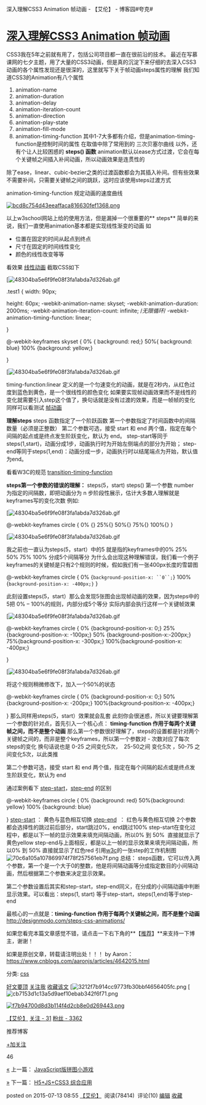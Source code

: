 深入理解CSS3 Animation 帧动画 - 【艾伦】 - 博客园#夸克#

# [深入理解CSS3 Animation 帧动画](https://www.cnblogs.com/aaronjs/p/4642015.html)

CSS3我在5年之前就有用了，包括公司项目都一直在很前沿的技术。
最近在写慕课网的七夕主题，用了大量的CSS3动画，但是真的沉淀下来仔细的去深入CSS3动画的各个属性发现还是很深的，这里就写下关于帧动画steps属性的理解
我们知道CSS3的Animation有八个属性
1. animation-name
2. animation-duration
3. animation-delay
4. animation-iteration-count
5. animation-direction
6. animation-play-state
7. animation-fill-mode
8. animation-timing-function
其中1-7大多都有介绍，但是animation-timing-function是控制时间的属性
在取值中除了常用到的 三次贝塞尔曲线 以外，还有个让人比较困惑的 **steps() 函数**
animation默认以ease方式过渡，它会在每个关键帧之间插入补间动画，所以动画效果是连贯性的

除了ease，linear、cubic-bezier之类的过渡函数都会为其插入补间。但有些效果不需要补间，只需要关键帧之间的跳跃，这时应该使用steps过渡方式

animation-timing-function 规定动画的速度曲线

[![bcd8c754d43eeaffaca816630fef1368.png](https://gitee.com/hjb2722404/tuchuang/raw/master/img/33cbf1106431af81f60a3a9de41eeb58.png)](http://images0.cnblogs.com/blog/329084/201507/110906315961940.png)

以上w3school网站上给的使用方法，但是漏掉一个很重要的** steps**
简单的来说，我们一直使用animation基本都是实现线性渐变的动画
如

- 位置在固定的时间从起点到终点
- 尺寸在固定的时间线性变化
- 颜色的线性改变等等

看效果 [线性动画](http://sandbox.runjs.cn/show/5u3ovsfb)
截取CSS如下

[![48304ba5e6f9fe08f3fa1abda7d326ab.gif](深入理解CSS3%20Animation%20帧动画%20-%20【艾伦】%20-%20博客园_夸克_.md#)

.test1 {
width: 90px;

height: 60px; -webkit-animation-name: skyset; -webkit-animation-duration: 2000ms; -webkit-animation-iteration-count: infinite; /*无限循环*/ -webkit-animation-timing-function: linear;

}

@-webkit-keyframes skyset { 0% { background: red;} 50%{ background: blue} 100% {background: yellow;}

}

[![48304ba5e6f9fe08f3fa1abda7d326ab.gif](深入理解CSS3%20Animation%20帧动画%20-%20【艾伦】%20-%20博客园_夸克_.md#)

timing-function:linear 定义的是一个匀速变化的动画，就是在2秒内，从红色过度到蓝色到黄色，是一个很线性的颜色变化
如果要实现帧动画效果而不是线性的变化就需要引入step这个值了，换句话就是没有过渡的效果，而是一帧帧的变化
同样可以看测试 [帧动画](http://sandbox.runjs.cn/show/t5xqz6i4)

**理解steps**
steps 函数指定了一个阶跃函数
第一个参数指定了时间函数中的间隔数量（必须是正整数）
第二个参数可选，接受 start 和 end 两个值，指定在每个间隔的起点或是终点发生阶跃变化，默认为 end。
step-start等同于steps(1,start)，动画分成1步，动画执行时为开始左侧端点的部分为开始；
step-end等同于steps(1,end)：动画分成一步，动画执行时以结尾端点为开始，默认值为end。

看看W3C的规范 [transition-timing-function](http://www.w3.org/TR/2012/WD-css3-transitions-20120403/#transition-timing-function-property)

**steps第一个参数的错误的理解：**
steps(5，start)
steps() 第一个参数 number 为指定的间隔数，即把动画分为 n 步阶段性展示，估计大多数人理解就是keyframes写的变化次数
例如:

[![48304ba5e6f9fe08f3fa1abda7d326ab.gif](深入理解CSS3%20Animation%20帧动画%20-%20【艾伦】%20-%20博客园_夸克_.md#)

@-webkit-keyframes circle { 0% {} 25%{} 50%{} 75%{} 100%{}
}

[![48304ba5e6f9fe08f3fa1abda7d326ab.gif](深入理解CSS3%20Animation%20帧动画%20-%20【艾伦】%20-%20博客园_夸克_.md#)

我之前也一直认为steps(5，start）中的5 就是指的keyframes中的0% 25% 50% 75% 100% 分成5个间隔等分
为什么会出现这种理解错误，我们看一个例子
keyframes的关键帧是只有2个规则的时候，假如我们有一张400px长度的雪碧图

@-webkit-keyframes circle { 0% {`background-position-x: ``0``;`} 100%{`background-position-x: -400px;}` }

此刻设置steps(5，start）那么会发现5张图会出现帧动画的效果，因为steps中的5把 0% – 100%的规则，内部分成5个等分
实际内部会执行这样一个关键帧效果

[![48304ba5e6f9fe08f3fa1abda7d326ab.gif](深入理解CSS3%20Animation%20帧动画%20-%20【艾伦】%20-%20博客园_夸克_.md#)

@-webkit-keyframes circle { 0% {background-position-x: 0;} 25% {background-position-x: -100px;} 50% {background-position-x:-200px;} 75%{background-position-x: -300px;} 100%{background-position-x: -400px;}

}

[![48304ba5e6f9fe08f3fa1abda7d326ab.gif](深入理解CSS3%20Animation%20帧动画%20-%20【艾伦】%20-%20博客园_夸克_.md#)

将这个规则稍微修改下，加入一个50%的状态

@-webkit-keyframes circle { 0% {background-position-x: 0;} 50% {background-position-x: -200px;} 100%{background-position-x: -400px;}

}
那么同样用steps(5，start）效果就会乱套
此刻你会很迷惑，所以关键要理解第一个参数的针对点，首先引入一个核心点：
**timing-function 作用于每两个关键帧之间，而不是整个动画**
那么第一个参数很好理解了，steps的设置都是针对两个关键帧之间的，而非是整个keyframes，所以第一个参数对 - 次数对应了每次steps的变化
换句话说也是 0-25 之间变化5次，  25-50之间 变化5次 ，50-75 之间变化5次，以此类推

第二个参数可选，接受 start 和 end 两个值，指定在每个间隔的起点或是终点发生阶跃变化，默认为 end

通过案例看下 [step-start](http://sandbox.runjs.cn/show/d3dqpslp)，[step-end](http://sandbox.runjs.cn/show/viihpjmo) 的区别

@-webkit-keyframes circle { 0% {background: red} 50%{background: yellow} 100% {background: blue}

}
[step-start](http://sandbox.runjs.cn/show/d3dqpslp) ： 黄色与蓝色相互切换
[step-end](http://sandbox.runjs.cn/show/viihpjmo)  ： 红色与黄色相互切换
2个参数都会选择性的跳过前后部分，start跳过0%，end跳过100%
step-start在变化过程中，都是以下一帧的显示效果来填充间隔动画，所以0% 到 50%  直接就显示了黄色yellow
step-end与上面相反，都是以上一帧的显示效果来填充间隔动画，所以0% 到 50% 直接就显示了红色red
引用[w3c](http://www.w3.org/)的一张step的工作机制图
![70c6a105a107869974f78f257561eb7f.png](https://gitee.com/hjb2722404/tuchuang/raw/master/img/46558547490282f389af5f5cd3f4d2ea.png)
总结：
steps函数，它可以传入两个参数，第一个是一个大于0的整数，他是将间隔动画等分成指定数目的小间隔动画，然后根据第二个参数来决定显示效果。

第二个参数设置后其实和step-start，step-end同义，在分成的小间隔动画中判断显示效果。可以看出：steps(1, start) 等于step-start，steps(1,end)等于step-end

最核心的一点就是：**timing-function 作用于每两个关键帧之间，而不是整个动画**
http://designmodo.com/steps-css-animations/

如果您看完本篇文章感觉不错，请点击一下右下角的**【[推荐](深入理解CSS3%20Animation%20帧动画%20-%20【艾伦】%20-%20博客园_夸克_.md#)】**来支持一下博主，谢谢！

如果是原创文章，转载请注明出处！！！
by Aaron：https://www.cnblogs.com/aaronjs/articles/4642015.html

分类: [css](https://www.cnblogs.com/aaronjs/category/420933.html)

 [好文要顶](深入理解CSS3%20Animation%20帧动画%20-%20【艾伦】%20-%20博客园_夸克_.md#)  [关注我](深入理解CSS3%20Animation%20帧动画%20-%20【艾伦】%20-%20博客园_夸克_.md#)  [收藏该文](深入理解CSS3%20Animation%20帧动画%20-%20【艾伦】%20-%20博客园_夸克_.md#)  [![3212f7b914cc9773fb30bbf4656405fc.png](深入理解CSS3%20Animation%20帧动画%20-%20【艾伦】%20-%20博客园_夸克_.md#)  [![cb7153d1c13a5d9aef10ebab342f6f71.png](深入理解CSS3%20Animation%20帧动画%20-%20【艾伦】%20-%20博客园_夸克_.md#)

 [![f7b94700d8d3b114f4d2cb8e0d269443.png](../_resources/8ab7687503fa2cf2d276193e821122ad.jpg)](https://home.cnblogs.com/u/aaronjs/)

 [【艾伦】](https://home.cnblogs.com/u/aaronjs/)
 [关注 - 31](https://home.cnblogs.com/u/aaronjs/followees/)
 [粉丝 - 3362](https://home.cnblogs.com/u/aaronjs/followers/)

推荐博客

 [+加关注](深入理解CSS3%20Animation%20帧动画%20-%20【艾伦】%20-%20博客园_夸克_.md#)

 46

 [«](https://www.cnblogs.com/aaronjs/p/4585600.html) 上一篇： [JavaScript版拼图小游戏](https://www.cnblogs.com/aaronjs/p/4585600.html)

 [»](https://www.cnblogs.com/aaronjs/p/4703899.html) 下一篇： [H5+JS+CSS3 综合应用](https://www.cnblogs.com/aaronjs/p/4703899.html)

posted on 2015-07-13 08:55 [【艾伦】](https://www.cnblogs.com/aaronjs/)  阅读(78414)  评论(10) [编辑](https://i.cnblogs.com/EditPosts.aspx?postid=4642015) [收藏](深入理解CSS3%20Animation%20帧动画%20-%20【艾伦】%20-%20博客园_夸克_.md#)